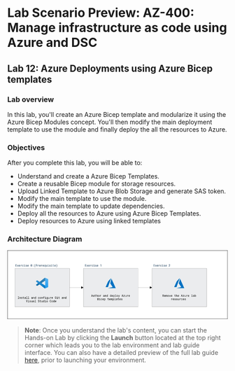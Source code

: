# Lab Scenario Preview: AZ-400: Manage infrastructure as code using Azure and DSC

## Lab 12: Azure Deployments using Azure Bicep templates

### Lab overview

In this lab, you'll create an Azure Bicep template and modularize it using the Azure Bicep Modules concept. You'll then modify the main deployment template to use the module and finally deploy the all the resources to Azure.

### Objectives

After you complete this lab, you will be able to:

- Understand and create a Azure Bicep Templates.
- Create a reusable Bicep module for storage resources.
- Upload Linked Template to Azure Blob Storage and generate SAS token.
- Modify the main template to use the module.
- Modify the main template to update dependencies.
- Deploy all the resources to Azure using Azure Bicep Templates.
- Deploy resources to Azure using linked templates

### Architecture Diagram

  ![Architecture Diagram](../images/lab12-architecture-new.png)

>**Note**: Once you understand the lab's content, you can start the Hands-on Lab by clicking the **Launch** button located at the top right corner which leads you to the lab environment and lab guide interface. You can also have a detailed preview of the full lab guide [here](https://experience.cloudlabs.ai/#/labguidepreview/ad66739a-770c-4b04-97df-69bbb867edb8), prior to launching your environment.
